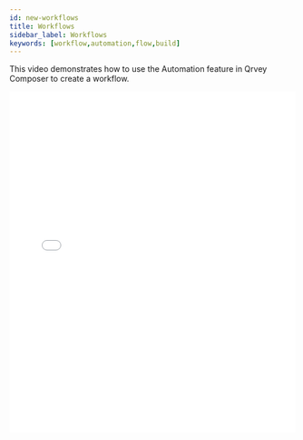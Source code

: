 ```yaml
---
id: new-workflows
title: Workflows
sidebar_label: Workflows
keywords: [workflow,automation,flow,build]
---
```


This video demonstrates how to use the Automation feature in Qrvey Composer to create a workflow. 

<iframe src="//fast.wistia.net/embed/iframe/hkwe3j4krp?videoFoam=true"
allowtransparency="true" frameBorder="0" scrolling="no" className="wistia_embed"
name="wistia_embed" allowFullScreen  width="100%" height="600"></iframe>
<script src="//fast.wistia.net/assets/external/iframe-api-v1.js"></script>
<br/>
